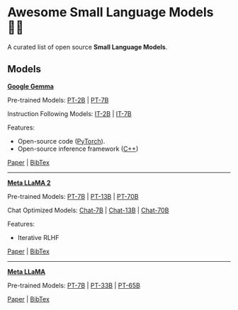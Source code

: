 # Awesome Small Language Models 👼🏻
A curated list of open source **Small Language Models**.

## Models

[**Google Gemma**](https://blog.google/technology/developers/gemma-open-models/)

Pre-trained Models: [PT-2B](https://huggingface.co/google/gemma-2b) | [PT-7B](https://huggingface.co/google/gemma-7b) 

Instruction Following Models: [IT-2B](https://huggingface.co/google/gemma-2b-it) | [IT-7B](https://huggingface.co/google/gemma-7b-it)

Features:
- Open-source code ([PyTorch](https://github.com/google/gemma_pytorch)).
- Open-source inference framework ([C++](https://github.com/google/gemma.cpp))

[Paper](./papers/gemma.pdf) | [BibTex](./bibtex/gemma.bib)

---

[**Meta LLaMA 2**](https://llama.meta.com/llama2/)

Pre-trained Models: [PT-7B](https://huggingface.co/meta-llama/Llama-2-7b-hf) | [PT-13B](https://huggingface.co/meta-llama/Llama-2-13b-hf) | [PT-70B](https://huggingface.co/meta-llama/Llama-2-70b-hf)

Chat Optimized Models: [Chat-7B](https://huggingface.co/meta-llama/Llama-2-7b-chat-hf) | [Chat-13B](https://huggingface.co/meta-llama/Llama-2-13b-chat-hf) | [Chat-70B](https://huggingface.co/meta-llama/Llama-2-70b-chat-hf)

Features:
- Iterative RLHF

[Paper](./papers/llama2.pdf) | [BibTex](./bibtex/llama2.bib)

---

[**Meta LLaMA**](https://ai.meta.com/blog/large-language-model-llama-meta-ai/)

Pre-trained Models: [PT-7B](https://huggingface.co/baffo32/decapoda-research-llama-7B-hf) | [PT-33B](https://huggingface.co/alexl83/LLaMA-33B-HF) | [PT-65B](https://huggingface.co/Enoch/llama-65b-hf)

[Paper](./papers/llama.pdf) | [BibTex](./bibtex/llama.bib)